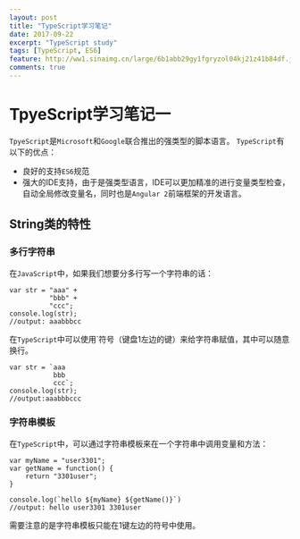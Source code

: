 ```yaml
---
layout: post
title: "TypeScript学习笔记"
date: 2017-09-22
excerpt: "TypeScript study"
tags: [TypeScript, ES6]
feature: http://ww1.sinaimg.cn/large/6b1abb29gy1fgryzol04kj21z41b84df.jpg
comments: true
---
```


# TpyeScript学习笔记一
`TpyeScript`是`Microsoft`和`Google`联合推出的强类型的脚本语言。
`TypeScript`有以下的优点：
* 良好的支持`ES6`规范
* 强大的IDE支持，由于是强类型语言，IDE可以更加精准的进行变量类型检查，自动全局修改变量名，同时也是`Angular 2`前端框架的开发语言。

## String类的特性

### 多行字符串
在`JavaScript`中，如果我们想要分多行写一个字符串的话：

```
var str = "aaa" +
          "bbb" +
          "ccc";
console.log(str);
//output: aaabbbcc
```

在`TypeScript`中可以使用`符号（键盘1左边的键）来给字符串赋值，其中可以随意换行。

```
var str = `aaa
           bbb
           ccc`;
console.log(str);
//output:aaabbbccc
```

### 字符串模板
在`TypeScript`中，可以通过字符串模板来在一个字符串中调用变量和方法：

```
var myName = "user3301";
var getName = function() {
    return "3301user";
}

console.log(`hello ${myName} ${getName()}`)
//output: hello user3301 3301user
```

需要注意的是字符串模板只能在1键左边的符号中使用。